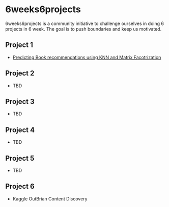 # 6weeks6projects

6weeks6projects is a community initiative to challenge ourselves in doing 6 projects in 6 week. 
The goal is to push boundaries and keep us motivated.

## Project 1

- [ Predicting Book recommendations using KNN and Matrix Facotrization ](https://github.com/renjithmadhavan/6weeks6projects/blob/master/project1/Book%20Recommendation%20-%20Template.ipynb)

## Project 2

- TBD

## Project 3

- TBD

## Project 4

- TBD

## Project 5

- TBD

## Project 6

- Kaggle OutBrian Content Discovery
